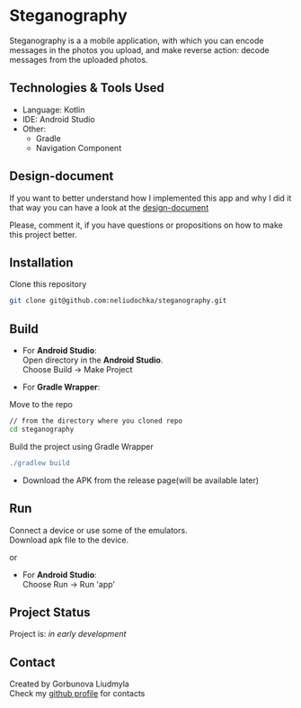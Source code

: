 # Steganography


Steganography is a a mobile application, with which you can encode messages in the photos you upload, and make reverse action: decode messages from the uploaded photos.  

## Technologies & Tools Used
- Language: Kotlin
- IDE: Android Studio
- Other:
    - Gradle
    - Navigation Component

## Design-document

If you want to better understand how I implemented this app and why I did it that way you can have a look at the [design-document](https://docs.google.com/document/d/1boz8hnBvcrz6r4gv8XxXGOcFe4431YeGaSOtZqkQkpQ/edit?usp=sharing)  
  
Please, comment it, if you have questions or propositions on how to make this project better.  


## Installation

Clone this repository
```bash
git clone git@github.com:neliudochka/steganography.git
```

## Build

- For **Android Studio**:  
Open directory in the **Android Studio**.  
Choose Build -> Make Project  

- For **Gradle Wrapper**:  

Move to the repo
```bash
// from the directory where you cloned repo  
cd steganography  
```
  
Build the project using Gradle Wrapper  
 ```gradle
./gradlew build
``` 

- Download the APK from the release page(will be available later)

## Run
Connect a device or use some of the emulators.  
Download apk file to the device.
  
  or
  
- For **Android Studio**:  
Choose Run -> Run 'app'
  

## Project Status
Project is: _in early development_

## Contact
Created by Gorbunova Liudmyla  
Check my [github profile](https://github.com/neliudochka) for contacts  